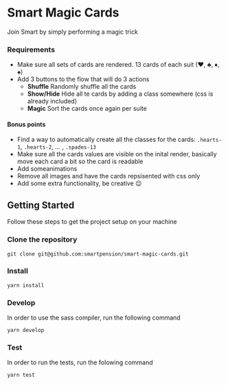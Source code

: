# Smart Magic Cards
Join Smart by simply performing a magic trick

### Requirements
- Make sure all sets of cards are rendered. 13 cards of each suit (♥, ♣, ♦, ♠)
- Add 3 buttons to the flow that will do 3 actions
  - **Shuffle** Randomly shuffle all the cards
  - **Show/Hide** Hide all te cards by adding a class somewhere (css is already included)
  - **Magic** Sort the cards once again per suite

#### Bonus points
  - Find a way to automatically create all the classes for the cards: `.hearts-1`, `.hearts-2`, ... , `.spades-13`
  - Make sure all the cards values are visible on the inital render, basically move each card a bit so the card is readable
  - Add someanimations
  - Remove all images and have the cards repsisented with css only
  - Add some extra functionality, be creative 😉

## Getting Started
Follow these steps to get the project setup on your machine

### Clone the repository
```
git clone git@github.com:smartpension/smart-magic-cards.git
```

### Install
```
yarn install
```

### Develop
In order to use the sass compiler, run the following command
```
yarn develop
```

### Test
In order to run the tests, run the folowing command
```
yarn test
```
